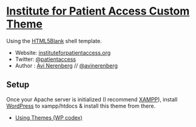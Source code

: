 # [Institute for Patient Access Custom Theme](https://instituteforpatientaccess.org)

Using the [HTML5Blank](http://html5blank.com) shell template.

* Website: [instituteforpatientaccess.org](https://instituteforpatientaccess.org)
* Twitter: [@patientaccess](http://twitter.com/patientaccess)
* Author : [Avi Nerenberg](http://avinerenberg.com) // [@avinerenberg](http://twitter.com/avinerenberg)

## Setup

Once your Apache server is initialized (I recommend [XAMPP](https://www.apachefriends.org/index.html)), install [WordPress](https://wordpress.org) to xampp/htdocs & install this theme from there.

* [Using Themes (WP codex)](https://codex.wordpress.org/Using_Themes)